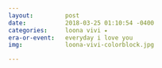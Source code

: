 ```yaml
---
layout:         post
date:           2018-03-25 01:10:54 -0400
categories:     loona vivi ⭑
era-or-event:   everyday i love you
img:            loona-vivi-colorblock.jpg

---
```

